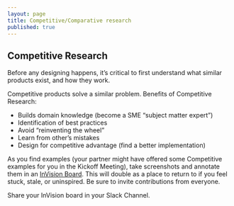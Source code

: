 ```yaml
---
layout: page
title: Competitive/Comparative research
published: true
---
```


## Competitive Research
Before any designing happens, it’s critical to first understand what similar products exist, and how they work.

Competitive products solve a similar problem. Benefits of Competitive Research:
  * Builds domain knowledge (become a SME “subject matter expert”)
  * Identification of best practices
  * Avoid “reinventing the wheel”
  * Learn from other’s mistakes
  * Design for competitive advantage (find a better implementation)

As you find examples (your partner might have offered some Competitive examples for you in the Kickoff Meeting), take screenshots and annotate them in an [InVision Board](https://support.invisionapp.com/hc/en-us/articles/205249269-Introduction-to-Boards). This will double as a place to return to if you feel stuck, stale, or uninspired. Be sure to invite contributions from everyone.

Share your InVision board in your Slack Channel.
